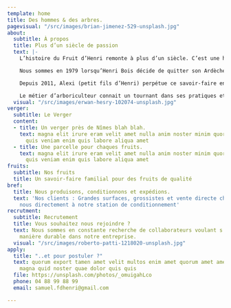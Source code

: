 ```yaml
---
template: home
title: Des hommes & des arbres.
pagevisual: "/src/images/brian-jimenez-529-unsplash.jpg"
about:
  subtitle: À propos
  title: Plus d’un siècle de passion
  text: |-
    L’histoire du Fruit d’Henri remonte à plus d’un siècle. C’est une histoire de terre, d’Homme, de passion et de savoir-faire.

    Nous sommes en 1979 lorsqu’Henri Bois décide de quitter son Ardèche natale pour s’installer dans les Costières de Nîmes. Il crée la SICA des Costières d’Estagel en 1981 qui sera durant une trentaine d’années pionnière dans la production de fruits à noyaux.

    Depuis 2011, Alexi (petit fils d’Henri) perpétue ce savoir-faire en alliant tradition & modernité.

    Le métier d’arboriculteur connait un tournant dans ses pratiques et doit donc s’adapter. L’impact environnemental & social représente un enjeu majeur pour notre génération . Dans ce cadre nous adhérons à la démarche **Verger Eco-responsable et sommes certifiés exploitation à Haute Valeur Environnementale (HVE).**
  visual: "/src/images/erwan-hesry-102074-unsplash.jpg"
verger:
  subtitle: Le Verger
  content:
  - title: Un verger près de Nîmes blah blah.
    text: magna elit irure eram velit amet nulla anim noster minim quorum culpa aliqua
      quis veniam enim quis labore aliqua amet
  - title: Une parcelle pour chaques fruits.
    text: magna elit irure eram velit amet nulla anim noster minim quorum culpa aliqua
      quis veniam enim quis labore aliqua amet
fruits:
  subtitle: Nos fruits
  title: Un savoir-faire familial pour des fruits de qualité
bref:
  title: Nous produisons, conditionnons et expédions.
  text: 'Nos clients : Grandes surfaces, grossistes et vente directe chez nous. Retrouvez
    nous directement à notre station de conditionnement'
recrutment:
  subtitle: Recrutement
  title: Vous souhaitez nous rejoindre ?
  text: Nous sommes en constante recherche de collaborateurs voulant s’investir de
    manière durable dans notre entreprise.
  visual: "/src/images/roberto-patti-1218020-unsplash.jpg"
apply:
  title: "..et pour postuler ?"
  text: quorum export tamen amet velit multos enim amet quorum amet amet nisi irure
    magna quid noster quae dolor quis quis
  file: https://unsplash.com/photos/_omuigahLco
  phone: 04 88 99 88 99
  email: samuel.fdhenri@gmail.com

---
```

